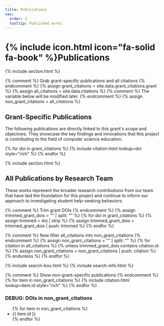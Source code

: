 ```yaml
---
title: Publications
nav:
  order: 2
  tooltip: Published works
---
```


# {% include icon.html icon="fa-solid fa-book" %}Publications

{% include section.html %}

{% comment %} Grab grant-specific publications and all citations {% endcomment %}
{% assign grant_citations = site.data.grant_citations.grant %}
{% assign all_citations = site.data.citations %}
{% comment %} The variable below will be modified later. {% endcomment %}
{% assign non_grant_citations = all_citations %}

## Grant-Specific Publications

The following publications are directly linked to this grant's scope and objectives. They showcase the key findings and innovations that this project is contributing to the field of computer science education:

{% for doi in grant_citations %}
  {% include citation.html lookup=doi style="rich" %}
{% endfor %}

{% include section.html %}

## All Publications by Research Team

These works represent the broader research contributions from our team that have laid the foundation for this project and continue to inform our approach to investigating student help-seeking behaviors:

{% comment %} Trim grant DOIs {% endcomment %}
{% assign trimmed_grant_dois = "" | split: "" %}
{% for doi in grant_citations %}
  {% assign trimmed = doi | strip %}
  {% assign trimmed_grant_dois = trimmed_grant_dois | push: trimmed %}
{% endfor %}

{% comment %} Now filter all_citations into non_grant_citations {% endcomment %}
{% assign non_grant_citations = "" | split: "" %}
{% for citation in all_citations %}
  {% unless trimmed_grant_dois contains citation.id %}
    {% assign non_grant_citations = non_grant_citations | push: citation %}
  {% endunless %}
{% endfor %}

{% include search-box.html %}
{% include search-info.html %}

{% comment %} Show non-grant-specific publications {% endcomment %}
{% for item in non_grant_citations %}
  {% include citation.html lookup=item.id style="rich" %}
{% endfor %}



<h3>DEBUG: DOIs in non_grant_citations</h3>
<ul>
  {% for item in non_grant_citations %}
    <li>{{ item.id }}</li>
  {% endfor %}
</ul>
